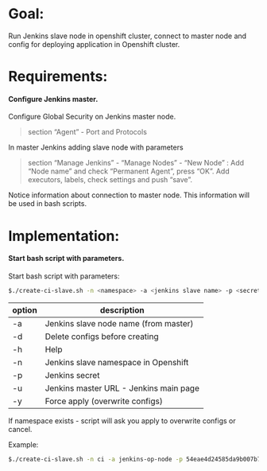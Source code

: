 # Goal: 
Run Jenkins slave node in openshift cluster, connect to master node and config for deploying application in Openshift cluster.

# Requirements: 
#### Configure Jenkins master.
Configure Global Security on Jenkins master node.
> section “Agent”  - Port and Protocols

In master Jenkins adding slave node with parameters 
> section “Manage Jenkins” - “Manage Nodes” - “New Node” :  Add “Node name” and check “Permanent Agent”, press “OK”. Add executors, labels, check settings and push “save”.

Notice information about connection to master node. This information will be used in bash scripts.

# Implementation: 
#### Start bash script with parameters.

Start bash script with parameters:
```sh
$./create-ci-slave.sh -n <namespace> -a <jenkins slave name> -p <secret> -u <URL>
```

| option | description |
| -------| ------------|
|-a | Jenkins slave node name (from master)|
|-d | Delete configs before creating
|-h | Help
|-n | Jenkins slave namespace in Openshift
|-p | Jenkins secret
|-u | Jenkins master URL - Jenkins main page
|-y | Force apply (overwrite configs)

If namespace exists - script will ask you apply to overwrite configs or cancel. 

Example:
```sh
$./create-ci-slave.sh -n ci -a jenkins-op-node -p 54eae4d24585da9b007b7fa03c432e1c05a18c9d98b78f6157e839a20d57c5b0 -u http://192.168.56.11:8080 -d  -y
